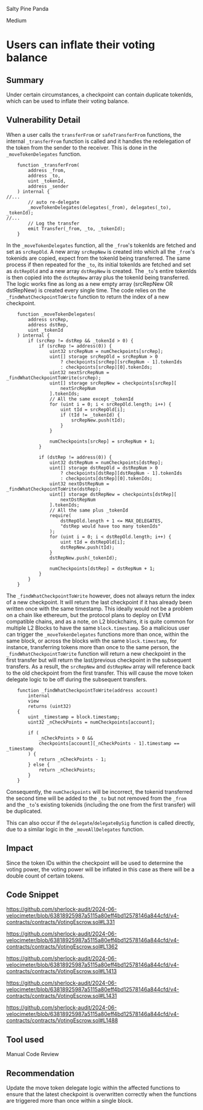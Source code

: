 Salty Pine Panda

Medium

# Users can inflate their voting balance

## Summary
Under certain circumstances, a checkpoint can contain duplicate tokenIds, which can be used to inflate their voting balance.

## Vulnerability Detail

When a user calls the `transferFrom` or `safeTransferFrom` functions, the internal `_transferFrom` function is called and it handles the redelegation of the token from the sender to the receiver. This is done in the `_moveTokenDelegates` function.
```solidity
    function _transferFrom(
        address _from,
        address _to,
        uint _tokenId,
        address _sender
    ) internal {
//...
        // auto re-delegate
        _moveTokenDelegates(delegates(_from), delegates(_to), _tokenId);
//...
        // Log the transfer
        emit Transfer(_from, _to, _tokenId);
    }
```
In the `_moveTokenDelegates` function, all the `_from`'s tokenIds are fetched and set as `srcRepOld`. A new array `srcRepNew` is created into which all the `_from`'s tokenids are copied, expect from the tokenId being transferred. The same process if then repeated for the `_to`, its initial tokenIds are fetched and set as `dstRepOld` and a new array `dstRepNew` is created. The `_to`'s entire tokenIds is then copied into the `dstRepNew` array plus the tokenId being transferred. The logic works fine as long as a new empty array (srcRepNew OR dstRepNew) is created every single time. The code relies on the `_findWhatCheckpointToWrite` function to return the index of a new checkpoint.

```solidity
    function _moveTokenDelegates(
        address srcRep,
        address dstRep,
        uint _tokenId
    ) internal {
        if (srcRep != dstRep && _tokenId > 0) {
            if (srcRep != address(0)) {
                uint32 srcRepNum = numCheckpoints[srcRep];
                uint[] storage srcRepOld = srcRepNum > 0
                    ? checkpoints[srcRep][srcRepNum - 1].tokenIds
                    : checkpoints[srcRep][0].tokenIds;
                uint32 nextSrcRepNum = _findWhatCheckpointToWrite(srcRep);
                uint[] storage srcRepNew = checkpoints[srcRep][
                    nextSrcRepNum
                ].tokenIds;
                // All the same except _tokenId
                for (uint i = 0; i < srcRepOld.length; i++) {
                    uint tId = srcRepOld[i];
                    if (tId != _tokenId) {
                        srcRepNew.push(tId);
                    }
                }

                numCheckpoints[srcRep] = srcRepNum + 1;
            }

            if (dstRep != address(0)) {
                uint32 dstRepNum = numCheckpoints[dstRep];
                uint[] storage dstRepOld = dstRepNum > 0
                    ? checkpoints[dstRep][dstRepNum - 1].tokenIds
                    : checkpoints[dstRep][0].tokenIds;
                uint32 nextDstRepNum = _findWhatCheckpointToWrite(dstRep);
                uint[] storage dstRepNew = checkpoints[dstRep][
                    nextDstRepNum
                ].tokenIds;
                // All the same plus _tokenId
                require(
                    dstRepOld.length + 1 <= MAX_DELEGATES,
                    "dstRep would have too many tokenIds"
                );
                for (uint i = 0; i < dstRepOld.length; i++) {
                    uint tId = dstRepOld[i];
                    dstRepNew.push(tId);
                }
                dstRepNew.push(_tokenId);

                numCheckpoints[dstRep] = dstRepNum + 1;
            }
        }
    }
```

The `_findWhatCheckpointToWrite` however, does not always return the index of a new checkpoint. It will return the last checkpoint if it has already been written once with the same timestamp. This ideally would not be a problem on a chain like ethereum, but the protocol plans to deploy on EVM compatible chains, and as a note, on L2 blockchains, it is quite common for multiple L2 Blocks to have the same `block.timestamp`. So a malicious user can trigger the `_moveTokenDelegates` functions more than once, within the same block, or across the blocks with the same `block.timestamp`, for instance, transferring tokens more than once to the same person,  the `_findWhatCheckpointToWrite` function will return a new checkpoint in the first transfer but will return the last/previous checkpoint in the subsequent transfers.  As a result, the `srcRepNew` and `dstRepNew` array will reference back to the old checkpoint from the first transfer. This will cause the move token delegate logic to be off during the subsequent transfers.

```solidity
    function _findWhatCheckpointToWrite(address account)
        internal
        view
        returns (uint32)
    {
        uint _timestamp = block.timestamp;
        uint32 _nCheckPoints = numCheckpoints[account];

        if (
            _nCheckPoints > 0 &&
            checkpoints[account][_nCheckPoints - 1].timestamp == _timestamp
        ) {
            return _nCheckPoints - 1;
        } else {
            return _nCheckPoints;
        }
    }
```

Consequently, the `numCheckpoints` will be incorrect, the tokenid transferred the second time will be added to the `_to` but not removed from the `_from` and the `_to`'s existing tokenids (including the one from the first transfer) will be duplicated.  

This can also occur if the `delegate`/`delegateBySig` function is called directly, due to a similar logic in the `_moveAllDelegates` function.

## Impact

Since the token IDs within the checkpoint will be used to determine the voting power, the voting power will be inflated in this case as there will be a double count of certain tokens. 

## Code Snippet

https://github.com/sherlock-audit/2024-06-velocimeter/blob/63818925987a5115a80eff4bd12578146a844cfd/v4-contracts/contracts/VotingEscrow.sol#L331

https://github.com/sherlock-audit/2024-06-velocimeter/blob/63818925987a5115a80eff4bd12578146a844cfd/v4-contracts/contracts/VotingEscrow.sol#L1362

https://github.com/sherlock-audit/2024-06-velocimeter/blob/63818925987a5115a80eff4bd12578146a844cfd/v4-contracts/contracts/VotingEscrow.sol#L1413

https://github.com/sherlock-audit/2024-06-velocimeter/blob/63818925987a5115a80eff4bd12578146a844cfd/v4-contracts/contracts/VotingEscrow.sol#L1431

https://github.com/sherlock-audit/2024-06-velocimeter/blob/63818925987a5115a80eff4bd12578146a844cfd/v4-contracts/contracts/VotingEscrow.sol#L1488


## Tool used
Manual Code Review

## Recommendation

Update the move token delegate logic within the affected functions to ensure that the latest checkpoint is overwritten correctly when the functions are triggered more than once within a single block.